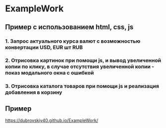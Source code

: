 # ExampleWork
## Пример с использованием html, css, js
### 1. Запрос актуального курса валют с возможностью конвертации USD, EUR шт RUB
### 2. Отрисовка картинок при помощи js, и вывод увеличенной копии по клику, в случае отсутствия увеличенной копии - показ модального окна с ошибкой
### 3. Отрисовка каталога товаров при помощи js и реализация добавления в корзину

## Пример 
https://dubrovskiy40.github.io/ExampleWork/
